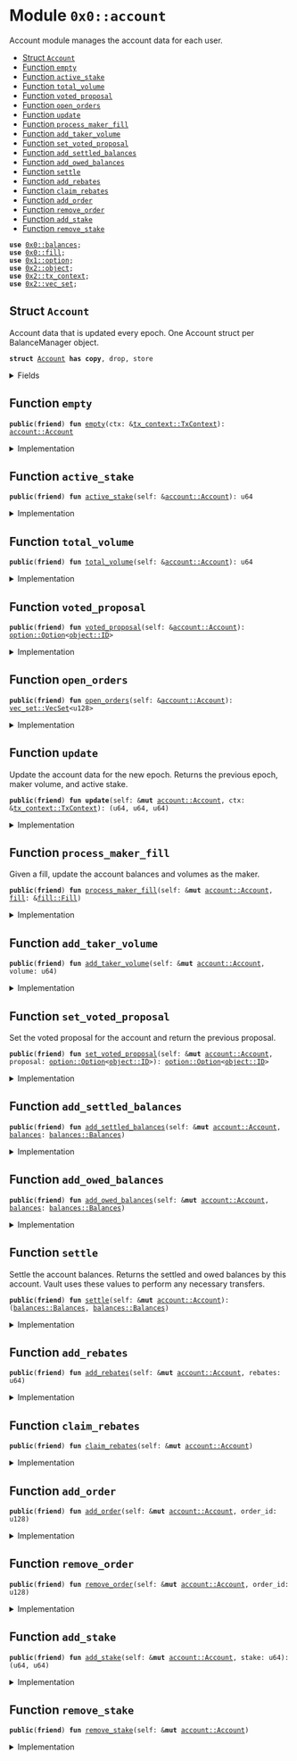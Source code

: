 
<a name="0x0_account"></a>

# Module `0x0::account`

Account module manages the account data for each user.


-  [Struct `Account`](#0x0_account_Account)
-  [Function `empty`](#0x0_account_empty)
-  [Function `active_stake`](#0x0_account_active_stake)
-  [Function `total_volume`](#0x0_account_total_volume)
-  [Function `voted_proposal`](#0x0_account_voted_proposal)
-  [Function `open_orders`](#0x0_account_open_orders)
-  [Function `update`](#0x0_account_update)
-  [Function `process_maker_fill`](#0x0_account_process_maker_fill)
-  [Function `add_taker_volume`](#0x0_account_add_taker_volume)
-  [Function `set_voted_proposal`](#0x0_account_set_voted_proposal)
-  [Function `add_settled_balances`](#0x0_account_add_settled_balances)
-  [Function `add_owed_balances`](#0x0_account_add_owed_balances)
-  [Function `settle`](#0x0_account_settle)
-  [Function `add_rebates`](#0x0_account_add_rebates)
-  [Function `claim_rebates`](#0x0_account_claim_rebates)
-  [Function `add_order`](#0x0_account_add_order)
-  [Function `remove_order`](#0x0_account_remove_order)
-  [Function `add_stake`](#0x0_account_add_stake)
-  [Function `remove_stake`](#0x0_account_remove_stake)


<pre><code><b>use</b> <a href="balances.md#0x0_balances">0x0::balances</a>;
<b>use</b> <a href="fill.md#0x0_fill">0x0::fill</a>;
<b>use</b> <a href="dependencies/move-stdlib/option.md#0x1_option">0x1::option</a>;
<b>use</b> <a href="dependencies/sui-framework/object.md#0x2_object">0x2::object</a>;
<b>use</b> <a href="dependencies/sui-framework/tx_context.md#0x2_tx_context">0x2::tx_context</a>;
<b>use</b> <a href="dependencies/sui-framework/vec_set.md#0x2_vec_set">0x2::vec_set</a>;
</code></pre>



<a name="0x0_account_Account"></a>

## Struct `Account`

Account data that is updated every epoch.
One Account struct per BalanceManager object.


<pre><code><b>struct</b> <a href="account.md#0x0_account_Account">Account</a> <b>has</b> <b>copy</b>, drop, store
</code></pre>



<details>
<summary>Fields</summary>


<dl>
<dt>
<code>epoch: u64</code>
</dt>
<dd>

</dd>
<dt>
<code>open_orders: <a href="dependencies/sui-framework/vec_set.md#0x2_vec_set_VecSet">vec_set::VecSet</a>&lt;u128&gt;</code>
</dt>
<dd>

</dd>
<dt>
<code>taker_volume: u64</code>
</dt>
<dd>

</dd>
<dt>
<code>maker_volume: u64</code>
</dt>
<dd>

</dd>
<dt>
<code>active_stake: u64</code>
</dt>
<dd>

</dd>
<dt>
<code>inactive_stake: u64</code>
</dt>
<dd>

</dd>
<dt>
<code>voted_proposal: <a href="dependencies/move-stdlib/option.md#0x1_option_Option">option::Option</a>&lt;<a href="dependencies/sui-framework/object.md#0x2_object_ID">object::ID</a>&gt;</code>
</dt>
<dd>

</dd>
<dt>
<code>unclaimed_rebates: u64</code>
</dt>
<dd>

</dd>
<dt>
<code>settled_balances: <a href="balances.md#0x0_balances_Balances">balances::Balances</a></code>
</dt>
<dd>

</dd>
<dt>
<code>owed_balances: <a href="balances.md#0x0_balances_Balances">balances::Balances</a></code>
</dt>
<dd>

</dd>
</dl>


</details>

<a name="0x0_account_empty"></a>

## Function `empty`



<pre><code><b>public</b>(<b>friend</b>) <b>fun</b> <a href="account.md#0x0_account_empty">empty</a>(ctx: &<a href="dependencies/sui-framework/tx_context.md#0x2_tx_context_TxContext">tx_context::TxContext</a>): <a href="account.md#0x0_account_Account">account::Account</a>
</code></pre>



<details>
<summary>Implementation</summary>


<pre><code><b>public</b>(package) <b>fun</b> <a href="account.md#0x0_account_empty">empty</a>(
    ctx: &TxContext,
): <a href="account.md#0x0_account_Account">Account</a> {
    <a href="account.md#0x0_account_Account">Account</a> {
        epoch: ctx.epoch(),
        open_orders: <a href="dependencies/sui-framework/vec_set.md#0x2_vec_set_empty">vec_set::empty</a>(),
        taker_volume: 0,
        maker_volume: 0,
        active_stake: 0,
        inactive_stake: 0,
        voted_proposal: <a href="dependencies/move-stdlib/option.md#0x1_option_none">option::none</a>(),
        unclaimed_rebates: 0,
        settled_balances: <a href="balances.md#0x0_balances_empty">balances::empty</a>(),
        owed_balances: <a href="balances.md#0x0_balances_empty">balances::empty</a>(),
    }
}
</code></pre>



</details>

<a name="0x0_account_active_stake"></a>

## Function `active_stake`



<pre><code><b>public</b>(<b>friend</b>) <b>fun</b> <a href="account.md#0x0_account_active_stake">active_stake</a>(self: &<a href="account.md#0x0_account_Account">account::Account</a>): u64
</code></pre>



<details>
<summary>Implementation</summary>


<pre><code><b>public</b>(package) <b>fun</b> <a href="account.md#0x0_account_active_stake">active_stake</a>(
    self: &<a href="account.md#0x0_account_Account">Account</a>,
): u64 {
    self.active_stake
}
</code></pre>



</details>

<a name="0x0_account_total_volume"></a>

## Function `total_volume`



<pre><code><b>public</b>(<b>friend</b>) <b>fun</b> <a href="account.md#0x0_account_total_volume">total_volume</a>(self: &<a href="account.md#0x0_account_Account">account::Account</a>): u64
</code></pre>



<details>
<summary>Implementation</summary>


<pre><code><b>public</b>(package) <b>fun</b> <a href="account.md#0x0_account_total_volume">total_volume</a>(
    self: &<a href="account.md#0x0_account_Account">Account</a>,
): u64 {
    self.taker_volume + self.maker_volume
}
</code></pre>



</details>

<a name="0x0_account_voted_proposal"></a>

## Function `voted_proposal`



<pre><code><b>public</b>(<b>friend</b>) <b>fun</b> <a href="account.md#0x0_account_voted_proposal">voted_proposal</a>(self: &<a href="account.md#0x0_account_Account">account::Account</a>): <a href="dependencies/move-stdlib/option.md#0x1_option_Option">option::Option</a>&lt;<a href="dependencies/sui-framework/object.md#0x2_object_ID">object::ID</a>&gt;
</code></pre>



<details>
<summary>Implementation</summary>


<pre><code><b>public</b>(package) <b>fun</b> <a href="account.md#0x0_account_voted_proposal">voted_proposal</a>(
    self: &<a href="account.md#0x0_account_Account">Account</a>,
): Option&lt;ID&gt; {
    self.voted_proposal
}
</code></pre>



</details>

<a name="0x0_account_open_orders"></a>

## Function `open_orders`



<pre><code><b>public</b>(<b>friend</b>) <b>fun</b> <a href="account.md#0x0_account_open_orders">open_orders</a>(self: &<a href="account.md#0x0_account_Account">account::Account</a>): <a href="dependencies/sui-framework/vec_set.md#0x2_vec_set_VecSet">vec_set::VecSet</a>&lt;u128&gt;
</code></pre>



<details>
<summary>Implementation</summary>


<pre><code><b>public</b>(package) <b>fun</b> <a href="account.md#0x0_account_open_orders">open_orders</a>(
    self: &<a href="account.md#0x0_account_Account">Account</a>,
): VecSet&lt;u128&gt; {
    self.open_orders
}
</code></pre>



</details>

<a name="0x0_account_update"></a>

## Function `update`

Update the account data for the new epoch.
Returns the previous epoch, maker volume, and active stake.


<pre><code><b>public</b>(<b>friend</b>) <b>fun</b> <b>update</b>(self: &<b>mut</b> <a href="account.md#0x0_account_Account">account::Account</a>, ctx: &<a href="dependencies/sui-framework/tx_context.md#0x2_tx_context_TxContext">tx_context::TxContext</a>): (u64, u64, u64)
</code></pre>



<details>
<summary>Implementation</summary>


<pre><code><b>public</b>(package) <b>fun</b> <b>update</b>(
    self: &<b>mut</b> <a href="account.md#0x0_account_Account">Account</a>,
    ctx: &TxContext,
): (u64, u64, u64) {
    <b>if</b> (self.epoch == ctx.epoch()) <b>return</b> (0, 0, 0);

    <b>let</b> prev_epoch = self.epoch;
    <b>let</b> prev_maker_volume = self.maker_volume;
    <b>let</b> prev_active_stake = self.active_stake;

    self.epoch = ctx.epoch();
    self.maker_volume = 0;
    self.taker_volume = 0;
    self.active_stake = self.active_stake + self.inactive_stake;
    self.inactive_stake = 0;
    self.voted_proposal = <a href="dependencies/move-stdlib/option.md#0x1_option_none">option::none</a>();

    (prev_epoch, prev_maker_volume, prev_active_stake)
}
</code></pre>



</details>

<a name="0x0_account_process_maker_fill"></a>

## Function `process_maker_fill`

Given a fill, update the account balances and volumes as the maker.


<pre><code><b>public</b>(<b>friend</b>) <b>fun</b> <a href="account.md#0x0_account_process_maker_fill">process_maker_fill</a>(self: &<b>mut</b> <a href="account.md#0x0_account_Account">account::Account</a>, <a href="fill.md#0x0_fill">fill</a>: &<a href="fill.md#0x0_fill_Fill">fill::Fill</a>)
</code></pre>



<details>
<summary>Implementation</summary>


<pre><code><b>public</b>(package) <b>fun</b> <a href="account.md#0x0_account_process_maker_fill">process_maker_fill</a>(
    self: &<b>mut</b> <a href="account.md#0x0_account_Account">Account</a>,
    <a href="fill.md#0x0_fill">fill</a>: &Fill,
) {
    <b>let</b> settled_balances = <a href="fill.md#0x0_fill">fill</a>.get_settled_maker_quantities();
    self.settled_balances.add_balances(settled_balances);
    <b>if</b> (!<a href="fill.md#0x0_fill">fill</a>.expired()) {
        self.maker_volume = self.maker_volume + <a href="fill.md#0x0_fill">fill</a>.base_quantity();
    };
    <b>if</b> (<a href="fill.md#0x0_fill">fill</a>.expired() || <a href="fill.md#0x0_fill">fill</a>.completed()) {
        self.open_orders.remove(&<a href="fill.md#0x0_fill">fill</a>.order_id());
    }
}
</code></pre>



</details>

<a name="0x0_account_add_taker_volume"></a>

## Function `add_taker_volume`



<pre><code><b>public</b>(<b>friend</b>) <b>fun</b> <a href="account.md#0x0_account_add_taker_volume">add_taker_volume</a>(self: &<b>mut</b> <a href="account.md#0x0_account_Account">account::Account</a>, volume: u64)
</code></pre>



<details>
<summary>Implementation</summary>


<pre><code><b>public</b>(package) <b>fun</b> <a href="account.md#0x0_account_add_taker_volume">add_taker_volume</a>(
    self: &<b>mut</b> <a href="account.md#0x0_account_Account">Account</a>,
    volume: u64,
) {
    self.taker_volume = self.taker_volume + volume;
}
</code></pre>



</details>

<a name="0x0_account_set_voted_proposal"></a>

## Function `set_voted_proposal`

Set the voted proposal for the account and return the
previous proposal.


<pre><code><b>public</b>(<b>friend</b>) <b>fun</b> <a href="account.md#0x0_account_set_voted_proposal">set_voted_proposal</a>(self: &<b>mut</b> <a href="account.md#0x0_account_Account">account::Account</a>, proposal: <a href="dependencies/move-stdlib/option.md#0x1_option_Option">option::Option</a>&lt;<a href="dependencies/sui-framework/object.md#0x2_object_ID">object::ID</a>&gt;): <a href="dependencies/move-stdlib/option.md#0x1_option_Option">option::Option</a>&lt;<a href="dependencies/sui-framework/object.md#0x2_object_ID">object::ID</a>&gt;
</code></pre>



<details>
<summary>Implementation</summary>


<pre><code><b>public</b>(package) <b>fun</b> <a href="account.md#0x0_account_set_voted_proposal">set_voted_proposal</a>(
    self: &<b>mut</b> <a href="account.md#0x0_account_Account">Account</a>,
    proposal: Option&lt;ID&gt;
): Option&lt;ID&gt; {
    <b>let</b> prev_proposal = self.voted_proposal;
    self.voted_proposal = proposal;

    prev_proposal
}
</code></pre>



</details>

<a name="0x0_account_add_settled_balances"></a>

## Function `add_settled_balances`



<pre><code><b>public</b>(<b>friend</b>) <b>fun</b> <a href="account.md#0x0_account_add_settled_balances">add_settled_balances</a>(self: &<b>mut</b> <a href="account.md#0x0_account_Account">account::Account</a>, <a href="balances.md#0x0_balances">balances</a>: <a href="balances.md#0x0_balances_Balances">balances::Balances</a>)
</code></pre>



<details>
<summary>Implementation</summary>


<pre><code><b>public</b>(package) <b>fun</b> <a href="account.md#0x0_account_add_settled_balances">add_settled_balances</a>(
    self: &<b>mut</b> <a href="account.md#0x0_account_Account">Account</a>,
    <a href="balances.md#0x0_balances">balances</a>: Balances,
) {
    self.settled_balances.add_balances(<a href="balances.md#0x0_balances">balances</a>);
}
</code></pre>



</details>

<a name="0x0_account_add_owed_balances"></a>

## Function `add_owed_balances`



<pre><code><b>public</b>(<b>friend</b>) <b>fun</b> <a href="account.md#0x0_account_add_owed_balances">add_owed_balances</a>(self: &<b>mut</b> <a href="account.md#0x0_account_Account">account::Account</a>, <a href="balances.md#0x0_balances">balances</a>: <a href="balances.md#0x0_balances_Balances">balances::Balances</a>)
</code></pre>



<details>
<summary>Implementation</summary>


<pre><code><b>public</b>(package) <b>fun</b> <a href="account.md#0x0_account_add_owed_balances">add_owed_balances</a>(
    self: &<b>mut</b> <a href="account.md#0x0_account_Account">Account</a>,
    <a href="balances.md#0x0_balances">balances</a>: Balances,
) {
    self.owed_balances.add_balances(<a href="balances.md#0x0_balances">balances</a>);
}
</code></pre>



</details>

<a name="0x0_account_settle"></a>

## Function `settle`

Settle the account balances.
Returns the settled and owed balances by this account.
Vault uses these values to perform any necessary transfers.


<pre><code><b>public</b>(<b>friend</b>) <b>fun</b> <a href="account.md#0x0_account_settle">settle</a>(self: &<b>mut</b> <a href="account.md#0x0_account_Account">account::Account</a>): (<a href="balances.md#0x0_balances_Balances">balances::Balances</a>, <a href="balances.md#0x0_balances_Balances">balances::Balances</a>)
</code></pre>



<details>
<summary>Implementation</summary>


<pre><code><b>public</b>(package) <b>fun</b> <a href="account.md#0x0_account_settle">settle</a>(
    self: &<b>mut</b> <a href="account.md#0x0_account_Account">Account</a>,
): (Balances, Balances) {
    <b>let</b> settled = self.settled_balances.reset();
    <b>let</b> owed = self.owed_balances.reset();

    (settled, owed)
}
</code></pre>



</details>

<a name="0x0_account_add_rebates"></a>

## Function `add_rebates`



<pre><code><b>public</b>(<b>friend</b>) <b>fun</b> <a href="account.md#0x0_account_add_rebates">add_rebates</a>(self: &<b>mut</b> <a href="account.md#0x0_account_Account">account::Account</a>, rebates: u64)
</code></pre>



<details>
<summary>Implementation</summary>


<pre><code><b>public</b>(package) <b>fun</b> <a href="account.md#0x0_account_add_rebates">add_rebates</a>(
    self: &<b>mut</b> <a href="account.md#0x0_account_Account">Account</a>,
    rebates: u64,
) {
    self.unclaimed_rebates = self.unclaimed_rebates + rebates;
}
</code></pre>



</details>

<a name="0x0_account_claim_rebates"></a>

## Function `claim_rebates`



<pre><code><b>public</b>(<b>friend</b>) <b>fun</b> <a href="account.md#0x0_account_claim_rebates">claim_rebates</a>(self: &<b>mut</b> <a href="account.md#0x0_account_Account">account::Account</a>)
</code></pre>



<details>
<summary>Implementation</summary>


<pre><code><b>public</b>(package) <b>fun</b> <a href="account.md#0x0_account_claim_rebates">claim_rebates</a>(
    self: &<b>mut</b> <a href="account.md#0x0_account_Account">Account</a>,
) {
    self.settled_balances.add_deep(self.unclaimed_rebates);
    self.unclaimed_rebates = 0;
}
</code></pre>



</details>

<a name="0x0_account_add_order"></a>

## Function `add_order`



<pre><code><b>public</b>(<b>friend</b>) <b>fun</b> <a href="account.md#0x0_account_add_order">add_order</a>(self: &<b>mut</b> <a href="account.md#0x0_account_Account">account::Account</a>, order_id: u128)
</code></pre>



<details>
<summary>Implementation</summary>


<pre><code><b>public</b>(package) <b>fun</b> <a href="account.md#0x0_account_add_order">add_order</a>(
    self: &<b>mut</b> <a href="account.md#0x0_account_Account">Account</a>,
    order_id: u128,
) {
    self.open_orders.insert(order_id);
}
</code></pre>



</details>

<a name="0x0_account_remove_order"></a>

## Function `remove_order`



<pre><code><b>public</b>(<b>friend</b>) <b>fun</b> <a href="account.md#0x0_account_remove_order">remove_order</a>(self: &<b>mut</b> <a href="account.md#0x0_account_Account">account::Account</a>, order_id: u128)
</code></pre>



<details>
<summary>Implementation</summary>


<pre><code><b>public</b>(package) <b>fun</b> <a href="account.md#0x0_account_remove_order">remove_order</a>(
    self: &<b>mut</b> <a href="account.md#0x0_account_Account">Account</a>,
    order_id: u128,
) {
    self.open_orders.remove(&order_id)
}
</code></pre>



</details>

<a name="0x0_account_add_stake"></a>

## Function `add_stake`



<pre><code><b>public</b>(<b>friend</b>) <b>fun</b> <a href="account.md#0x0_account_add_stake">add_stake</a>(self: &<b>mut</b> <a href="account.md#0x0_account_Account">account::Account</a>, stake: u64): (u64, u64)
</code></pre>



<details>
<summary>Implementation</summary>


<pre><code><b>public</b>(package) <b>fun</b> <a href="account.md#0x0_account_add_stake">add_stake</a>(
    self: &<b>mut</b> <a href="account.md#0x0_account_Account">Account</a>,
    stake: u64,
): (u64, u64) {
    <b>let</b> stake_before = self.active_stake + self.inactive_stake;
    self.inactive_stake = self.inactive_stake + stake;
    self.owed_balances.add_deep(stake);

    (stake_before, self.active_stake + self.inactive_stake)
}
</code></pre>



</details>

<a name="0x0_account_remove_stake"></a>

## Function `remove_stake`



<pre><code><b>public</b>(<b>friend</b>) <b>fun</b> <a href="account.md#0x0_account_remove_stake">remove_stake</a>(self: &<b>mut</b> <a href="account.md#0x0_account_Account">account::Account</a>)
</code></pre>



<details>
<summary>Implementation</summary>


<pre><code><b>public</b>(package) <b>fun</b> <a href="account.md#0x0_account_remove_stake">remove_stake</a>(
    self: &<b>mut</b> <a href="account.md#0x0_account_Account">Account</a>,
) {
    <b>let</b> stake_before = self.active_stake + self.inactive_stake;
    self.active_stake = 0;
    self.inactive_stake = 0;
    self.voted_proposal = <a href="dependencies/move-stdlib/option.md#0x1_option_none">option::none</a>();
    self.settled_balances.add_deep(stake_before);
}
</code></pre>



</details>
